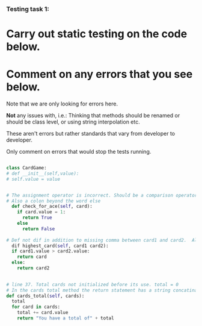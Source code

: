 ### Testing task 1:

# Carry out static testing on the code below.
# Comment on any errors that you see below.

Note that we are only looking for errors here.

**Not** any issues with, i.e.: 
Thinking that methods should be renamed or should be class level, or using string interpolation etc. 

These aren't errors but rather standards that vary from developer to developer. 

Only comment on errors that would stop the tests running.

```python

class CardGame:
# def __init__(self,value):
# self.value = value


# The assignment operator is incorrect. Should be a comparison operator == . Currently would always return True.  
# Also a colon beyond the word else
  def check_for_ace(self, card):
    if card.value = 1: 
      return True
    else 
      return False
   
# Def not dif in addition to missing comma between card1 and card2.  Also first return card should be card1.  card is not a variable.  
  dif highest_card(self, card1 card2):
  if card1.value > card2.value:
    return card
  else:
    return card2
  

# line 37. Total cards not initialized before its use. total = 0 
# In the cards total method the return statement has a string concatination error.  Should return "You have a total of" + str(total)
def cards_total(self, cards):
  total
  for card in cards:
    total += card.value
    return "You have a total of" + total
  
```
